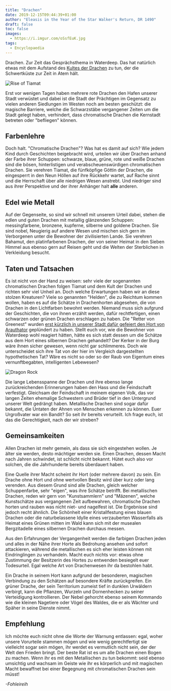 ```yaml
---
title: "Drachen"
date: 2019-12-15T09:44:39+01:00
author: "Eleasis in the Year of the Star Walker's Return, DR 1490"
draft: false
toc: false
images:
  - https://i.imgur.com/oSsfEuK.jpg
tags: 
  - Encyclopaedia
---
```


Drachen. Zur Zeit das Gesprächsthema in Waterdeep. Das hat natürlich etwas mit dem Aufstand des [Kultes der Drachen](/posts/kult-der-drachen) zu tun, der die Schwertküste zur Zeit in Atem hält.

![Rise of Tiamat](https://i.imgur.com/a9sqH8T.jpg)

Erst vor wenigen Tagen haben mehrere rote Drachen den Hafen unserer Stadt verwüstet und dabei ist die Stadt der Prächtigen im Gegensatz zu vielen anderen Siedlungen im Westen noch am besten geschützt: die magische Barriere, welche die Schwarzstäbe vergangener Zeiten um die Stadt gelegt haben, verhindert, dass chromatische Drachen die Kernstadt betreten oder "befliegen" können.

## Farbenlehre

Doch halt. "Chromatische Drachen"? Was hat es damit auf sich? Wie jedem Kind durch Geschichten beigebracht wird, urteilen wir über Drachen anhand der Farbe ihrer Schuppen: schwarze, blaue, grüne, rote und weiße Drachen sind die bösen, hinterlistigen und verabscheuenswürdigen chromatischen Drachen. Sie verehren Tiamat, die fünfköpfige Göttin der Drachen, die eingesperrt in den Neun Höllen auf ihre Rückkehr wartet, auf Rache sinnt und die Herrschaft über alle niedrigen Wesen anstrebt. Und niedriger sind aus ihrer Perspektive und der ihrer Anhänger halt __alle__ anderen.

## Edel wie Metall

Auf der Gegenseite, so sind wir schnell mit unserem Urteil dabei, stehen die edlen und guten Drachen mit metallig glänzenden Schuppen: messingfarbene, bronzene, kupferne, silberne und goldene Drachen. Sie sind nobel, Neugierig auf andere Wesen und mischen sich gern im Verborgenen unter die Bewohner der zivilisierten Lande. Sie verehren Bahamut, den platinfarbenen Drachen, der von seiner Heimat in den Sieben Himmel aus ebenso gern auf Reisen geht und die Welten der Sterblichen in Verkleidung besucht.

## Taten und Tatsachen

Es ist nicht von der Hand zu weisen: sehr viele der sogenannten chromatischen Drachen folgen Tiamat und dem Kult der Drachen und richten sehr viel Unheil an. Doch welche Erwartungen haben wir an diese stolzen Kreaturen? Viele so genannten "Helden", die zu Reichtum kommen wollen, haben es auf die Schätze in Drachenhorten abgesehen, die von Drachen in den Lichtfarben bewohnt werden. Niemand muss sich aufgrund der Geschichten, die von ihnen erzählt werden, dafür rechtfertigen, einen schwarzen oder grünen Drachen erschlagen zu haben. Die "Retter von Greenest" wurden [erst kürzlich in unserer Stadt dafür gefeiert den Hort von Arauthator](/posts/die-rueckkehr) geplündert zu haben. Stellt euch vor, wie die Bewohner von Waterdeep wohl reagiert hätten, hätte es sich statt dessen um die Schätze aus dem Hort eines silbernen Drachen gehandelt? Der Kerker in der Burg wäre ihnen sicher gewesen, wenn nicht gar schlimmeres. Doch wie unterscheidet sich ihre Tat von der hier im Vergleich dargestellten hypothetischen Tat? Wäre es nicht so oder so der Raub von Eigentum eines vernunftbegabten, intelligenten Lebewesen?

![Dragon Rock](https://i.imgur.com/6sWkfwU.jpg)

Die lange Lebensspanne der Drachen und ihre ebenso lange zurückreichenden Erinnerungen haben den Hass und die Feindschaft verfestigt. Gleichsam der Feindschaft in meinem eigenen Volk, das vor langen Zeiten ehemalige Schwestern und Brüder tief in den Untergrund unserer Welt gedrängt haben. Metallische Drachen sind sogar dafür bekannt, die Untaten der Ahnen von Menschen erkennen zu können. Euer Urgroßvater war ein Bandit? So seit ihr bereits verurteilt. Ich frage euch, ist das die Gerechtigkeit, nach der wir streben?

## Gemeinsamkeiten

Allen Drachen ist mehr gemein, als dass sie sich eingestehen wollen. Je älter sie werden, desto mächtiger werden sie. Einen Drachen, dessen Macht nach Jahren schwindet, ist schlicht nicht bekannt. Hütet euch also vor solchen, die die Jahrhunderte bereits überdauert haben.

Eine Quelle ihrer Macht scheint ihr Hort (oder mehrere davon) zu sein. Ein Drache ohne Hort und ohne wertvollen Besitz wird über kurz oder lang verenden. Aus diesem Grund sind alle Drachen, gleich welcher Schuppenfarbe, sehr "eigen", was ihre Schätze betrifft. Bei metallischen Drachen, reden wir gern von "Kunstsammlern" und "Mäzenen", welche Kunstschätze aus vergangenen Zeit aufbewahren, chromatische Drachen horten und rauben was nicht niet- und nagelfest ist. Die Ergebnisse sind jedoch recht ähnlich. Die Schönheit einer Kristallfestung eines blauen Drachen oder die naturbelassene Idylle eines verzauberten Wasserfalls als Heimat eines Grünen mitten im Wald kann sich mit der musealen Bergzitadelle eines silbernen Drachen durchaus messen.

Aus den Erfahrungen der Vergangenheit werden die farbigen Drachen jeden und alles in der Nähe ihrer Horte als Bedrohung ansehen und sofort attackieren, während die metallischen es sich eher leisten können mit Eindringlingen zu verhandeln. Macht euch nichts vor: etwas ohne Zustimmung der Besitzerin des Hortes zu entwenden besiegelt euer Todesurteil. Egal welche Art von Drachenwesen ihr da bestohlen habt.

Ein Drache in seinem Hort kann aufgrund der besonderen, magischen Verbindung zu den Schätzen auf besondere Kräfte zurückgreifen. Ein grüner Drache, der sein Territorium zumeist tief in dunklen Urwäldern verbirgt, kann die Pflanzen, Wurzeln und Dornenhecken zu seiner Verteidigung kontrollieren. Der Nebel gehorcht ebenso seinem Kommando wie die kleinen Nagetiere oder Vögel des Waldes, die er als Wächter und Späher in seine Dienste nimmt.

## Empfehlung

Ich möchte euch nicht ohne die Worte der Warnung entlassen: egal, woher unsere Vorurteile stammen mögen und wie wenig gerechtfertigt sie vielleicht sogar sein mögen, ihr werdet es vermutlich nicht sein, der der Welt den Frieden bringt. Der beste Rat ist es um alle Drachen einen Bogen zu machen. Wenn ihr es mit den Metallischen zu tun bekommt: seid ebenso umsichtig und wachsam im Geiste wie ihr es körperlich und mit magischen Macht bewaffnet bei einer Begegnung mit chromatischen Drachen sein müsst!

_-Fohleireih_
